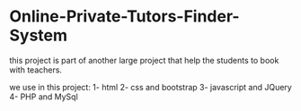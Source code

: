 # Online-Private-Tutors-Finder-System
this project is part of another large project that help the students to book with teachers.

we use in this project: 
  1- html
  2- css and bootstrap
  3- javascript and JQuery
  4- PHP and MySql
